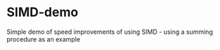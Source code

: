 # SIMD-demo
Simple demo of speed improvements of using SIMD - using a summing procedure as an example
